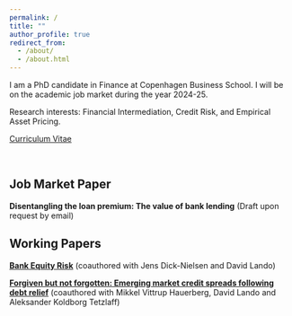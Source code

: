 ```yaml
---
permalink: /
title: ""
author_profile: true
redirect_from: 
  - /about/
  - /about.html
---
```


I am a PhD candidate in Finance at Copenhagen Business School. I will be on the academic job market during the year 2024-25.

Research interests: Financial Intermediation, Credit Risk, and Empirical Asset Pricing.

[Curriculum Vitae](/files/cv_zhuolu_gao.pdf)


<br/>

## Job Market Paper

**Disentangling the loan premium: The value of bank lending**
(Draft upon request by email)


## Working Papers

[**Bank Equity Risk**](https://papers.ssrn.com/sol3/papers.cfm?abstract_id=4345088) (coauthored with Jens Dick-Nielsen and David Lando)

[**Forgiven but not forgotten: Emerging market credit spreads following debt relief**](https://papers.ssrn.com/sol3/papers.cfm?abstract_id=4578758) (coauthored with Mikkel Vittrup Hauerberg, David Lando and Aleksander Koldborg Tetzlaff)

